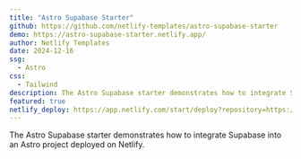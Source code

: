 ```yaml
---
title: "Astro Supabase Starter"
github: https://github.com/netlify-templates/astro-supabase-starter
demo: https://astro-supabase-starter.netlify.app/
author: Netlify Templates
date: 2024-12-16
ssg:
  - Astro
css:
  - Tailwind
description: The Astro Supabase starter demonstrates how to integrate Supabase into an Astro project deployed on Netlify.
featured: true
netlify_deploy: https://app.netlify.com/start/deploy?repository=https://github.com/netlify-templates/astro-supabase-starter
---
```


The Astro Supabase starter demonstrates how to integrate Supabase into an Astro project deployed on Netlify.